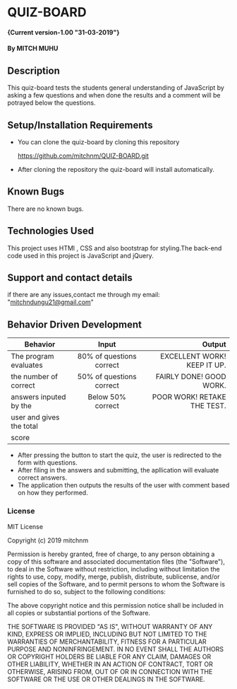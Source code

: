 # QUIZ-BOARD
#### {Current version-1.00  "31-03-2019"}
#### By **MITCH MUHU**
## Description
This quiz-board tests the students general understanding of JavaScript by asking a few questions and when done the results and a comment will be potrayed below the questions.
## Setup/Installation Requirements
* You can clone the quiz-board by cloning this repository

    https://github.com/mitchnm/QUIZ-BOARD.git

* After cloning the repository the quiz-board will install automatically.

## Known Bugs
There are no known bugs.
## Technologies Used
This project uses HTMl , CSS and also bootstrap for styling.The back-end code used in this project is JavaScript and jQuery.
## Support and contact details
if there are any issues,contact me through my email: "mitchndungu21@gmail.com"

## Behavior Driven Development ##

| Behavior                 | Input                    | Output                          |
|--------------------------|:------------------------:|--------------------------------:|
| The program evaluates    | 80% of questions correct |  EXCELLENT WORK! KEEP IT UP.    |
| the number of correct    | 50% of questions correct |  FAIRLY DONE! GOOD WORK.        |
| answers inputed by the   | Below 50% correct        |  POOR WORK! RETAKE THE TEST.    |
| user and gives the total |                          |                                 |
| score                    |                          |                                 |


 + After pressing the button to start the quiz, the user is redirected to the form with questions.
 + After filing in the answers and submitting, the apllication will evaluate correct answers.
 + The application then outputs the results of the user with comment based on how they performed.


### License
MIT License

Copyright (c) 2019 mitchnm

Permission is hereby granted, free of charge, to any person obtaining a copy
of this software and associated documentation files (the "Software"), to deal
in the Software without restriction, including without limitation the rights
to use, copy, modify, merge, publish, distribute, sublicense, and/or sell
copies of the Software, and to permit persons to whom the Software is
furnished to do so, subject to the following conditions:

The above copyright notice and this permission notice shall be included in all
copies or substantial portions of the Software.

THE SOFTWARE IS PROVIDED "AS IS", WITHOUT WARRANTY OF ANY KIND, EXPRESS OR
IMPLIED, INCLUDING BUT NOT LIMITED TO THE WARRANTIES OF MERCHANTABILITY,
FITNESS FOR A PARTICULAR PURPOSE AND NONINFRINGEMENT. IN NO EVENT SHALL THE
AUTHORS OR COPYRIGHT HOLDERS BE LIABLE FOR ANY CLAIM, DAMAGES OR OTHER
LIABILITY, WHETHER IN AN ACTION OF CONTRACT, TORT OR OTHERWISE, ARISING FROM,
OUT OF OR IN CONNECTION WITH THE SOFTWARE OR THE USE OR OTHER DEALINGS IN THE
SOFTWARE.
